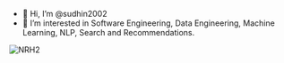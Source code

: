 - 👋 Hi, I’m @sudhin2002
- 👀 I’m interested in Software Engineering, Data Engineering, Machine Learning, NLP, Search and Recommendations.

<!---
sudhin2002/sudhin2002 is a ✨ special ✨ repository because its `README.md` (this file) appears on your GitHub profile.
You can click the Preview link to take a look at your changes.
--->


![NRH2](https://github.com/user-attachments/assets/d21701f9-53ac-46cf-a457-cf29ac422154)
